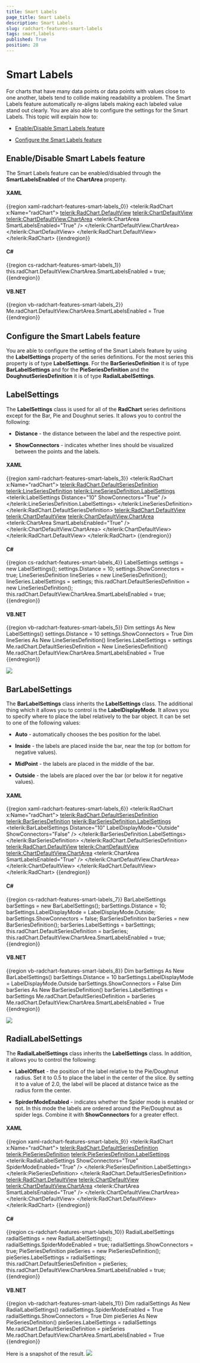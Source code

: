 ```yaml
---
title: Smart Labels
page_title: Smart Labels
description: Smart Labels
slug: radchart-features-smart-labels
tags: smart,labels
published: True
position: 28
---
```


# Smart Labels



For charts that have many data points or data points with values close to one another, labels tend to collide making readability a problem. The Smart Labels feature automatically re-aligns labels making each labeled value stand out clearly. You are also able to configure the settings for the Smart Labels. This topic will explain how to:

* [Enable/Disable Smart Labels feature](#Enable_Disable_Smart_Labels_feature)

* [Configure the Smart Labels feature](#Configure_the_Smart_Labels_feature)

## Enable/Disable Smart Labels feature

The Smart Labels feature can be enabled/disabled through the __SmartLabelsEnabled__ of the __ChartArea__ property.

#### __XAML__

{{region xaml-radchart-features-smart-labels_0}}
	<telerik:RadChart x:Name="radChart">
	    <telerik:RadChart.DefaultView>
	        <telerik:ChartDefaultView>
	            <telerik:ChartDefaultView.ChartArea>
	                <telerik:ChartArea SmartLabelsEnabled="True" />
	            </telerik:ChartDefaultView.ChartArea>
	        </telerik:ChartDefaultView>
	    </telerik:RadChart.DefaultView>
	</telerik:RadChart>
{{endregion}}



#### __C#__

{{region cs-radchart-features-smart-labels_1}}
	this.radChart.DefaultView.ChartArea.SmartLabelsEnabled = true;
{{endregion}}



#### __VB.NET__

{{region vb-radchart-features-smart-labels_2}}
	Me.radChart.DefaultView.ChartArea.SmartLabelsEnabled = True
{{endregion}}



## Configure the Smart Labels feature

You are able to configure the setting of the Smart Labels feature by using the __LabelSettings__ property of the series definitions. For the most series this property is of type __LabelSettings__. For the __BarSeriesDefinition__ it is of type __BarLabelSettings__ and for the __PieSeriesDefinition__ and the __DoughnutSeriesDefinition__ it is of type __RadialLabelSettings__.

## LabelSettings

The __LabelSettings__ class is used for all of the __RadChart__ series definitions except for the Bar, Pie and Doughnut series. It allows you to control the following:

* __Distance__ - the distance between the label and the respective point.

* __ShowConnectors__ - indicates whether lines should be visualized between the points and the labels.

#### __XAML__

{{region xaml-radchart-features-smart-labels_3}}
	<telerik:RadChart x:Name="radChart">
	    <telerik:RadChart.DefaultSeriesDefinition>
	        <telerik:LineSeriesDefinition>
	            <telerik:LineSeriesDefinition.LabelSettings>
	                <telerik:LabelSettings Distance="10" ShowConnectors="True" />
	            </telerik:LineSeriesDefinition.LabelSettings>
	        </telerik:LineSeriesDefinition>
	    </telerik:RadChart.DefaultSeriesDefinition>
	    <telerik:RadChart.DefaultView>
	        <telerik:ChartDefaultView>
	            <telerik:ChartDefaultView.ChartArea>
	                <telerik:ChartArea SmartLabelsEnabled="True" />
	            </telerik:ChartDefaultView.ChartArea>
	        </telerik:ChartDefaultView>
	    </telerik:RadChart.DefaultView>
	</telerik:RadChart>
{{endregion}}



#### __C#__

{{region cs-radchart-features-smart-labels_4}}
	LabelSettings settings = new LabelSettings();
	settings.Distance = 10;
	settings.ShowConnectors = true;
	LineSeriesDefinition lineSeries = new LineSeriesDefinition();
	lineSeries.LabelSettings = settings;
	this.radChart.DefaultSeriesDefinition = new LineSeriesDefinition();
	this.radChart.DefaultView.ChartArea.SmartLabelsEnabled = true;
{{endregion}}



#### __VB.NET__

{{region vb-radchart-features-smart-labels_5}}
	Dim settings As New LabelSettings()
	settings.Distance = 10
	settings.ShowConnectors = True
	Dim lineSeries As New LineSeriesDefinition()
	lineSeries.LabelSettings = settings
	Me.radChart.DefaultSeriesDefinition = New LineSeriesDefinition()
	Me.radChart.DefaultView.ChartArea.SmartLabelsEnabled = True
{{endregion}}
    
    

![](images/RadChart_Features_SmartLabels_01.png)

## BarLabelSettings

The __BarLabelSettings__ class inherits the __LabelSettings__ class. The additional thing which it allows you to control is the __LabelDisplayMode__. It allows you to specify where to place the label relatively to the bar object. It can be set to one of the following values:

* __Auto__ - automatically chooses the bes position for the label.

* __Inside__ - the labels are placed inside the bar, near the top (or bottom for negative values).

* __MidPoint__ - the labels are placed in the middle of the bar.

* __Outside__ - the labels are placed over the bar (or below it for negative values).

#### __XAML__

{{region xaml-radchart-features-smart-labels_6}}
	<telerik:RadChart x:Name="radChart">
	    <telerik:RadChart.DefaultSeriesDefinition>
	        <telerik:BarSeriesDefinition>
	            <telerik:BarSeriesDefinition.LabelSettings>
	                <telerik:BarLabelSettings Distance="10"
	                                          LabelDisplayMode="Outside"
	                                          ShowConnectors="False" />
	            </telerik:BarSeriesDefinition.LabelSettings>
	        </telerik:BarSeriesDefinition>
	    </telerik:RadChart.DefaultSeriesDefinition>
	    <telerik:RadChart.DefaultView>
	        <telerik:ChartDefaultView>
	            <telerik:ChartDefaultView.ChartArea>
	                <telerik:ChartArea SmartLabelsEnabled="True" />
	            </telerik:ChartDefaultView.ChartArea>
	        </telerik:ChartDefaultView>
	    </telerik:RadChart.DefaultView>
	</telerik:RadChart>
{{endregion}}



#### __C#__

{{region cs-radchart-features-smart-labels_7}}
	BarLabelSettings barSettings = new BarLabelSettings();
	barSettings.Distance = 10;
	barSettings.LabelDisplayMode = LabelDisplayMode.Outside;
	barSettings.ShowConnectors = false;
	BarSeriesDefinition barSeries = new BarSeriesDefinition();
	barSeries.LabelSettings = barSettings;
	this.radChart.DefaultSeriesDefinition = barSeries;
	this.radChart.DefaultView.ChartArea.SmartLabelsEnabled = true;
{{endregion}}



#### __VB.NET__

{{region vb-radchart-features-smart-labels_8}}
	Dim barSettings As New BarLabelSettings()
	barSettings.Distance = 10
	barSettings.LabelDisplayMode = LabelDisplayMode.Outside
	barSettings.ShowConnectors = False
	Dim barSeries As New BarSeriesDefinition()
	barSeries.LabelSettings = barSettings
	Me.radChart.DefaultSeriesDefinition = barSeries
	Me.radChart.DefaultView.ChartArea.SmartLabelsEnabled = True
{{endregion}}

    
![](images/RadChart_Features_SmartLabels_02.png)

## RadialLabelSettings

The __RadialLabelSettings__ class inherits the __LabelSettings__ class. In addition, it allows you to control the following:

* __LabelOffset__ - the position of the label relative to the Pie/Doughnut radius. Set it to 0.5 to place the label in the center of the slice. By setting it to a value of 2.0, the label will be placed at distance twice as the radius form the center.

* __SpirderModeEnabled__ - indicates whether the Spider mode is enabled or not. In this mode the labels are ordered around the Pie/Doughnut as spider legs. Combine it with __ShowConnectors__ for a greater effect.

#### __XAML__

{{region xaml-radchart-features-smart-labels_9}}
	<telerik:RadChart x:Name="radChart">
	    <telerik:RadChart.DefaultSeriesDefinition>
	        <telerik:PieSeriesDefinition>
	            <telerik:PieSeriesDefinition.LabelSettings>
	                <telerik:RadialLabelSettings ShowConnectors="True" SpiderModeEnabled="True" />
	            </telerik:PieSeriesDefinition.LabelSettings>
	        </telerik:PieSeriesDefinition>
	    </telerik:RadChart.DefaultSeriesDefinition>
	    <telerik:RadChart.DefaultView>
	        <telerik:ChartDefaultView>
	            <telerik:ChartDefaultView.ChartArea>
	                <telerik:ChartArea SmartLabelsEnabled="True" />
	            </telerik:ChartDefaultView.ChartArea>
	        </telerik:ChartDefaultView>
	    </telerik:RadChart.DefaultView>
	</telerik:RadChart>
{{endregion}}


#### __C#__

{{region cs-radchart-features-smart-labels_10}}
	RadialLabelSettings radialSettings = new RadialLabelSettings();
	radialSettings.SpiderModeEnabled = true;
	radialSettings.ShowConnectors = true;
	PieSeriesDefinition pieSeries = new PieSeriesDefinition();
	pieSeries.LabelSettings = radialSettings;
	this.radChart.DefaultSeriesDefinition = pieSeries;
	this.radChart.DefaultView.ChartArea.SmartLabelsEnabled = true;
{{endregion}}


#### __VB.NET__

{{region vb-radchart-features-smart-labels_11}}
	Dim radialSettings As New RadialLabelSettings()
	radialSettings.SpiderModeEnabled = True
	radialSettings.ShowConnectors = True
	Dim pieSeries As New PieSeriesDefinition()
	pieSeries.LabelSettings = radialSettings
	Me.radChart.DefaultSeriesDefinition = pieSeries
	Me.radChart.DefaultView.ChartArea.SmartLabelsEnabled = True
{{endregion}}

Here is a snapshot of the result.
 ![](images/RadChart_Features_SmartLabels_03.png)

